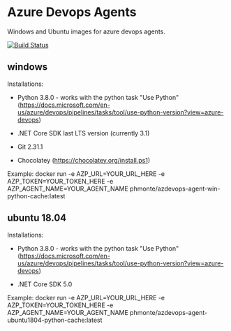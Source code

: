 # Azure Devops Agents
Windows and Ubuntu images for azure devops agents.

[![Build Status](https://phmonte.visualstudio.com/AzureDevopsAgents/_apis/build/status/phmonte.azuredevops-agents?branchName=main)](https://phmonte.visualstudio.com/AzureDevopsAgents/_build/latest?definitionId=13&branchName=main)

## windows
Installations:
- Python 3.8.0 - works with the python task "Use Python" (https://docs.microsoft.com/en-us/azure/devops/pipelines/tasks/tool/use-python-version?view=azure-devops)

- .NET Core SDK last LTS version (currently 3.1)

- Git 2.31.1

- Chocolatey (https://chocolatey.org/install.ps1)

Example:
docker run -e AZP_URL=YOUR_URL_HERE -e AZP_TOKEN=YOUR_TOKEN_HERE -e AZP_AGENT_NAME=YOUR_AGENT_NAME phmonte/azdevops-agent-win-python-cache:latest

## ubuntu 18.04
Installations:
- Python 3.8.0 - works with the python task "Use Python" (https://docs.microsoft.com/en-us/azure/devops/pipelines/tasks/tool/use-python-version?view=azure-devops)

- .NET Core SDK 5.0

Example:
docker run -e AZP_URL=YOUR_URL_HERE -e AZP_TOKEN=YOUR_TOKEN_HERE -e AZP_AGENT_NAME=YOUR_AGENT_NAME phmonte/azdevops-agent-ubuntu1804-python-cache:latest
